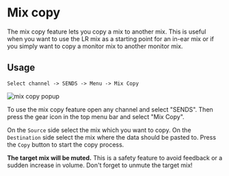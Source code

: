 # Mix copy
The mix copy feature lets you copy a mix to another mix.
This is useful when you want to use the LR mix as a starting point for an in-ear mix
or if you simply want to copy a monitor mix to another monitor mix.

## Usage
```
Select channel -> SENDS -> Menu -> Mix Copy
```

![mix copy popup](/img/mix-copy.png)

To use the mix copy feature open any channel and select "SENDS".
Then press the gear icon in the top menu bar and select "Mix Copy".

On the `Source` side select the mix which you want to copy.
On the `Destination` side select the mix where the data should be pasted to.
Press the `Copy` button to start the copy process.

**The target mix will be muted.**
This is a safety feature to avoid feedback or a sudden increase in volume.
Don't forget to unmute the target mix!